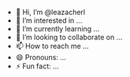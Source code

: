- 👋 Hi, I’m @leazacherl
- 👀 I’m interested in ...
- 🌱 I’m currently learning ...
- 💞️ I’m looking to collaborate on ...
- 📫 How to reach me ...
- 😄 Pronouns: ...
- ⚡ Fun fact: ...

<!---
leazacherl/leazacherl is a ✨ special ✨ repository because its `README.md` (this file) appears on your GitHub profile.
You can click the Preview link to take a look at your changes.
--->

